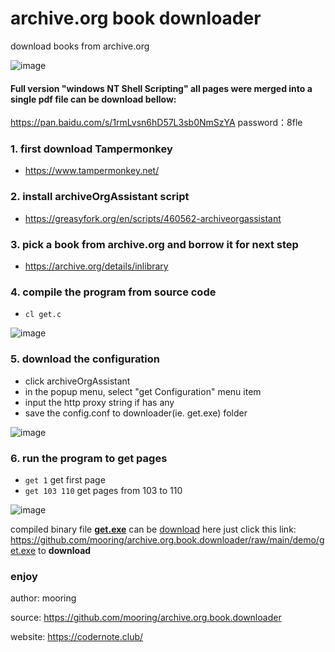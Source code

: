 # archive.org book downloader
download books from archive.org 

![image](https://user-images.githubusercontent.com/1917297/220877106-3b5f3d12-7fc4-456e-8a93-856ff578c196.png)

#### Full version "windows NT Shell Scripting" all pages were merged into a single pdf file can be **download** bellow:
https://pan.baidu.com/s/1rmLvsn6hD57L3sb0NmSzYA
password：8fle


### 1. first download Tampermonkey 
- https://www.tampermonkey.net/

### 2. install archiveOrgAssistant script
- https://greasyfork.org/en/scripts/460562-archiveorgassistant

### 3. pick a book from archive.org and borrow it for next step
- https://archive.org/details/inlibrary


### 4. compile the program from source code
-  `cl get.c`

![image](https://user-images.githubusercontent.com/1917297/220957059-90399112-ac0c-4758-a857-501b1f6b2f5d.png)


### 5. download the configuration
- click archiveOrgAssistant
- in the popup menu, select "get Configuration" menu item
- input the http proxy string if has any
- save the config.conf to downloader(ie. get.exe) folder

![image](https://user-images.githubusercontent.com/1917297/220851488-26c212a3-b869-41f8-8135-dc455618d78c.png)

### 6. run the program to get pages
- `get 1` get first page
- `get 103 110` get pages from 103 to 110

![image](https://user-images.githubusercontent.com/1917297/220956965-afd84808-e59a-4859-8be7-8e20838eb973.png)

compiled binary file **[get.exe](https://github.com/mooring/archive.org.book.downloader/blob/main/demo/get.exe)** can be [download](https://github.com/mooring/archive.org.book.downloader/blob/main/demo/get.exe) here 
just click this link: https://github.com/mooring/archive.org.book.downloader/raw/main/demo/get.exe to **download**

### enjoy

author: mooring

source: https://github.com/mooring/archive.org.book.downloader

website: https://codernote.club/


